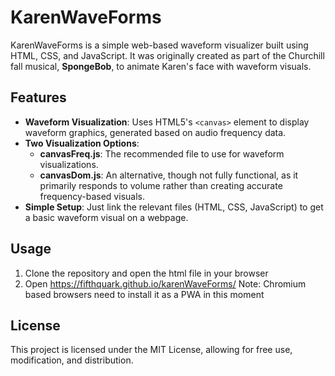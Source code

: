 # KarenWaveForms

KarenWaveForms is a simple web-based waveform visualizer built using HTML, CSS, and JavaScript. It was originally created as part of the Churchill fall musical, **SpongeBob**, to animate Karen's face with waveform visuals.

## Features

- **Waveform Visualization**: Uses HTML5's `<canvas>` element to display waveform graphics, generated based on audio frequency data.
- **Two Visualization Options**:
  - **canvasFreq.js**: The recommended file to use for waveform visualizations.
  - **canvasDom.js**: An alternative, though not fully functional, as it primarily responds to volume rather than creating accurate frequency-based visuals.
- **Simple Setup**: Just link the relevant files (HTML, CSS, JavaScript) to get a basic waveform visual on a webpage.

## Usage

1. Clone the repository and open the html file in your browser
2. Open https://fifthquark.github.io/karenWaveForms/
Note: Chromium based browsers need to install it as a PWA in this moment
## License

This project is licensed under the MIT License, allowing for free use, modification, and distribution.